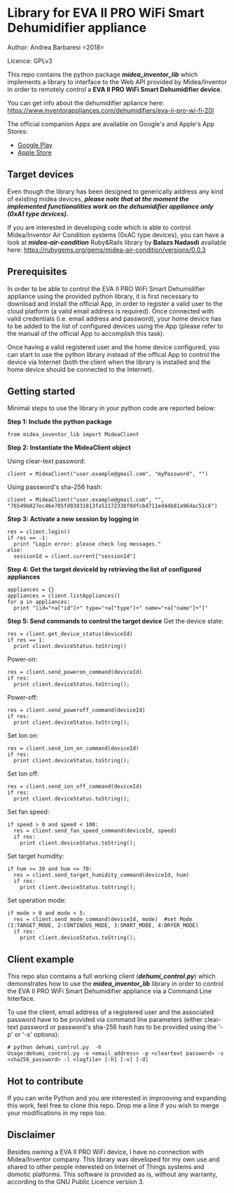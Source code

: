 # Library for EVA II PRO WiFi Smart Dehumidifier appliance
Author: Andrea Barbaresi =2018=

Licence: GPLv3

This repo contains the python package ***midea_inventor_lib*** which implements a library to interface to the Web API provided by Midea/Inventor in order to remotely control a **EVA II PRO WiFi Smart Dehumidifier device**.

You can get info about the dehumidifier apliance here: https://www.inventorappliances.com/dehumidifiers/eva-ii-pro-wi-fi-20l

The official companion Apps are available on Google's and Apple's App Stores:

* [Google Play](https://play.google.com/store/apps/details?id=com.inventor)
* [Apple Store](https://itunes.apple.com/gr/app/invmate-ii/id1109243423)


Target devices
--------------
Even though the library has been designed to generically address any kind of existing midea devices, ***please note that at the moment the implemented functionalities work on the dehumidifier appliance only (0xA1 type devices).***

If you are interested in developing code which is able to control Midea/Inventor Air Condition systems (0xAC type devices), you can have a look at ***midea-air-condition*** Ruby&Rails library by **Balazs Nadasdi** available here: https://rubygems.org/gems/midea-air-condition/versions/0.0.3


Prerequisites
-------------
In order to be able to control the EVA II PRO WiFi Smart Dehumidifier appliance using the provided python library, it is first necessary to download and install the official App, in order to register a valid user to the cloud platform (a valid email address is required). Once connected with valid credentials (i.e. email address and password), your home device has to be added to the list of configured devices using the App (please refer to the manual of the official App to accomplish this task).

Once having a valid registered user and the home device configured, you can start to use the python library instead of the offical App to control the device via Internet (both the client when the library is installed and the home device should be connected to the Internet).


Getting started
---------------
Minimal steps to use the library in your python code are reported below:

**Step 1: Include the python package**
```
from midea_inventor_lib import MideaClient
```
**Step 2: Instantiate the MideaClient object**

Using clear-text password:
```
client = MideaClient("user.example@gmail.com", "myPassword", "")
```
Using password's sha-256 hash:
```
client = MideaClient("user.example@gmail.com", "", "76549b827ec46e705fd03831813fa52172338f0dfcbd711ed44b81a96dac51c6")
```
**Step 3: Activate a new session by logging in**
```
res = client.login()
if res == -1:
  print "Login error: please check log messages."
else:
  sessionId = client.current["sessionId"]
```
**Step 4: Get the target deviceId by retrieving the list of configured appliances**
```
appliances = {}
appliances = client.listAppliances()
for a in appliances:
  print "[id="+a["id"]+" type="+a["type"]+" name="+a["name"]+"]"
```
**Step 5: Send commands to control the target device**
Get the device state:
```
res = client.get_device_status(deviceId)
if res == 1:
  print client.deviceStatus.toString()
```
Power-on:
```
res = client.send_poweron_command(deviceId)
if res:
  print client.deviceStatus.toString();
```
Power-off:
```
res = client.send_poweroff_command(deviceId)
if res:
  print client.deviceStatus.toString();
```
Set Ion on:
```
res = client.send_ion_on_command(deviceId)
if res:
  print client.deviceStatus.toString();
```
Set Ion off:
```
res = client.send_ion_off_command(deviceId)
if res:
  print client.deviceStatus.toString();
```
Set fan speed:
```
if speed > 0 and speed < 100:
  res = client.send_fan_speed_command(deviceId, speed)
  if res:
    print client.deviceStatus.toString();
```
Set target humidity:
```
if hum >= 30 and hum <= 70:
  res = client.send_target_humidity_command(deviceId, hum)
  if res:
    print client.deviceStatus.toString();
```
Set operation mode:
```
if mode > 0 and mode < 5:
  res = client.send_mode_command(deviceId, mode)  #set Mode (1:TARGET_MODE, 2:CONTINOUS_MODE, 3:SMART_MODE, 4:DRYER_MODE)
  if res:
    print client.deviceStatus.toString();
```


Client example
--------------
This repo also comtains a full working client (***dehumi_control.py***) which demonstrates how to use the ***midea_inventor_lib*** library in order to control the EVA II PRO WiFi Smart Dehumidifier appliance via a Command Line Interface.

To use the client, email address of a registered user and the associated password have to be provided via command line parameters (either clear-text password or password's sha-256 hash has to be provided using the '-p' or '-s' options):
```
# python dehumi_control.py  -h
Usage:dehumi_control.py -e <email_address> -p <cleartext password> -s <sha256_password> -l <logfile> [-h] [-v] [-d]
```

Hot to contribute
-----------------
If you can write Python and you are interested in improoving and expanding this work, feel free to clone this repo. Drop me a line if you wish to merge your modifications in my repo too.


Disclaimer
----------
Besides owning a EVA II PRO WiFi device, I have no connection with Midea/Inventor company. This library was developed for my own use and shared to other people interested on Internet of Things systems and domotic platforms. This software is provided as is, without any warranty, according to the GNU Public Licence version 3.
